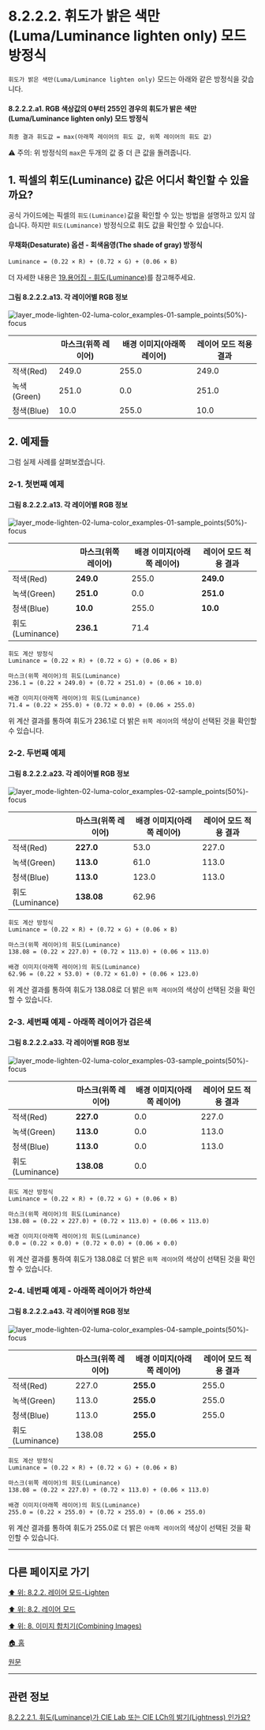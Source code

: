 # 8.2.2.2. 휘도가 밝은 색만(Luma/Luminance lighten only) 모드 방정식
`휘도가 밝은 색만(Luma/Luminance lighten only)` 모드는 아래와 같은 방정식을 갖습니다.

#### 8.2.2.2.a1. RGB 색상값의 0부터 255인 경우의 휘도가 밝은 색만(Luma/Luminance lighten only) 모드 방정식
```
최종 결과 휘도값 = max(아래쪽 레이어의 휘도 값, 위쪽 레이어의 휘도 값)
```

⚠️ 주의: 위 방정식의 `max`은 두개의 값 중 더 큰 값을 돌려줍니다.

## 1. 픽셀의 휘도(Luminance) 값은 어디서 확인할 수 있을까요?
공식 가이드에는 픽셀의 `휘도(Luminance)`값을 확인할 수 있는 방법을 설명하고 있지 않습니다. 하지만 `휘도(Luminance)` 방정식으로 휘도 값을 확인할 수 있습니다.

#### 무채화(Desaturate) 옵션 - 회색음영(The shade of gray) 방정식
```
Luminance = (0.22 × R) + (0.72 × G) + (0.06 × B)
```

더 자세한 내용은 [19.용어집 - 휘도(Luminance)](./19-glossaryx-luminance.md)를 참고해주세요.

#### 그림 8.2.2.2.a13. 각 레이어별 RGB 정보
![layer_mode-lighten-02-luma-color_examples-01-sample_points(50%)-focus](https://github.com/wonder13662/gimp/assets/15767104/d5305f19-9abd-43ed-9729-b7163c7f3b9e)

||마스크(위쪽 레이어)|배경 이미지(아래쪽 레이어)|레이어 모드 적용 결과|
|---|---|---|---|
|적색(Red)|249.0|255.0|249.0|
|녹색(Green)|251.0|0.0|251.0|
|청색(Blue)|10.0|255.0|10.0|

## 2. 예제들

그럼 실제 사례를 살펴보겠습니다.

### 2-1. 첫번째 예제
#### 그림 8.2.2.2.a13. 각 레이어별 RGB 정보
![layer_mode-lighten-02-luma-color_examples-01-sample_points(50%)-focus](https://github.com/wonder13662/gimp/assets/15767104/d5305f19-9abd-43ed-9729-b7163c7f3b9e)

||마스크(위쪽 레이어)|배경 이미지(아래쪽 레이어)|레이어 모드 적용 결과|
|---|---|---|---|
|적색(Red)|**249.0**|255.0|**249.0**|
|녹색(Green)|**251.0**|0.0|**251.0**|
|청색(Blue)|**10.0**|255.0|**10.0**|
|휘도(Luminance)|**236.1**|71.4||

```
휘도 계산 방정식
Luminance = (0.22 × R) + (0.72 × G) + (0.06 × B)

마스크(위쪽 레이어)의 휘도(Luminance)
236.1 = (0.22 × 249.0) + (0.72 × 251.0) + (0.06 × 10.0)

배경 이미지(아래쪽 레이어)의 휘도(Luminance)
71.4 = (0.22 × 255.0) + (0.72 × 0.0) + (0.06 × 255.0)
```

위 계산 결과를 통하여 휘도가 236.1로 더 밝은 `위쪽 레이어`의 색상이 선택된 것을 확인할 수 있습니다.

### 2-2. 두번째 예제
#### 그림 8.2.2.2.a23. 각 레이어별 RGB 정보
![layer_mode-lighten-02-luma-color_examples-02-sample_points(50%)-focus](https://github.com/wonder13662/gimp/assets/15767104/1dc4efb7-b9f7-4d04-b351-3cc43d365b4e)

||마스크(위쪽 레이어)|배경 이미지(아래쪽 레이어)|레이어 모드 적용 결과|
|---|---|---|---|
|적색(Red)|**227.0**|53.0|227.0|
|녹색(Green)|**113.0**|61.0|113.0|
|청색(Blue)|**113.0**|123.0|113.0|
|휘도(Luminance)|**138.08**|62.96||

```
휘도 계산 방정식
Luminance = (0.22 × R) + (0.72 × G) + (0.06 × B)

마스크(위쪽 레이어)의 휘도(Luminance)
138.08 = (0.22 × 227.0) + (0.72 × 113.0) + (0.06 × 113.0)

배경 이미지(아래쪽 레이어)의 휘도(Luminance)
62.96 = (0.22 × 53.0) + (0.72 × 61.0) + (0.06 × 123.0)
```

위 계산 결과를 통하여 휘도가 138.08로 더 밝은 `위쪽 레이어`의 색상이 선택된 것을 확인할 수 있습니다.

### 2-3. 세번째 예제 - 아래쪽 레이어가 검은색
#### 그림 8.2.2.2.a33. 각 레이어별 RGB 정보
![layer_mode-lighten-02-luma-color_examples-03-sample_points(50%)-focus](https://github.com/wonder13662/gimp/assets/15767104/ac050f7d-4694-476a-8580-b5bcf3104f86)

||마스크(위쪽 레이어)|배경 이미지(아래쪽 레이어)|레이어 모드 적용 결과|
|---|---|---|---|
|적색(Red)|**227.0**|0.0|227.0|
|녹색(Green)|**113.0**|0.0|113.0|
|청색(Blue)|**113.0**|0.0|113.0|
|휘도(Luminance)|**138.08**|0.0||

```
휘도 계산 방정식
Luminance = (0.22 × R) + (0.72 × G) + (0.06 × B)

마스크(위쪽 레이어)의 휘도(Luminance)
138.08 = (0.22 × 227.0) + (0.72 × 113.0) + (0.06 × 113.0)

배경 이미지(아래쪽 레이어)의 휘도(Luminance)
0.0 = (0.22 × 0.0) + (0.72 × 0.0) + (0.06 × 0.0)
```

위 계산 결과를 통하여 휘도가 138.08로 더 밝은 `위쪽 레이어`의 색상이 선택된 것을 확인할 수 있습니다.

### 2-4. 네번째 예제 - 아래쪽 레이어가 하얀색
#### 그림 8.2.2.2.a43. 각 레이어별 RGB 정보
![layer_mode-lighten-02-luma-color_examples-04-sample_points(50%)-focus](https://github.com/wonder13662/gimp/assets/15767104/ca5058ac-0271-42a0-adcb-de9b676e06ee)

||마스크(위쪽 레이어)|배경 이미지(아래쪽 레이어)|레이어 모드 적용 결과|
|---|---|---|---|
|적색(Red)|227.0|**255.0**|255.0|
|녹색(Green)|113.0|**255.0**|255.0|
|청색(Blue)|113.0|**255.0**|255.0|
|휘도(Luminance)|138.08|**255.0**||

```
휘도 계산 방정식
Luminance = (0.22 × R) + (0.72 × G) + (0.06 × B)

마스크(위쪽 레이어)의 휘도(Luminance)
138.08 = (0.22 × 227.0) + (0.72 × 113.0) + (0.06 × 113.0)

배경 이미지(아래쪽 레이어)의 휘도(Luminance)
255.0 = (0.22 × 255.0) + (0.72 × 255.0) + (0.06 × 255.0)
```

위 계산 결과를 통하여 휘도가 255.0로 더 밝은 `아래쪽 레이어`의 색상이 선택된 것을 확인할 수 있습니다.

***

## 다른 페이지로 가기

[⬆️ 위: 8.2.2. 레이어 모드-Lighten](./08-02-02-lighten-layer-mode.md)

[⬆️ 위: 8.2. 레이어 모드](./08-02-00-layer-modes.md)

[⬆️ 위: 8. 이미지 합치기(Combining Images)](./08-00-combining-images.md)

[🏠 홈](./00-home.md)

[원문](https://docs.gimp.org/2.10/ko/layer-mode-group-lighten.html)

***

## 관련 정보

[8.2.2.2.1. 휘도(Luminance)가 CIE Lab 또는 CIE LCh의 밝기(Lightness) 인가요?](./08-02-02-lighten-layer-modex-02-luma_mode_equationx-01-lch_lightness.md)